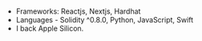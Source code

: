 # 
- Frameworks: Reactjs, Nextjs, Hardhat
- Languages - Solidity ^0.8.0, Python, JavaScript, Swift
- I back Apple Silicon.

<!---
ChristianGobin/ChristianGobin is a ✨ special ✨ repository because its `README.md` (this file) appears on your GitHub profile.
You can click the Preview link to take a look at your changes.
--->

